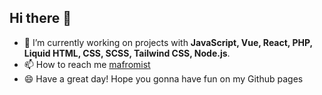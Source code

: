 ## Hi there 👋

- 🌱  I’m currently working on projects with **JavaScript, Vue, React, PHP, Liquid HTML, CSS, SCSS, Tailwind CSS, Node.js**.
- 📫  How to reach me [mafromist](https://twitter.com/mafromist)
- 😄  Have a great day! Hope you gonna have fun on my Github pages
